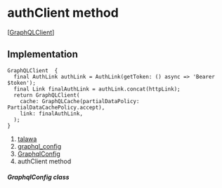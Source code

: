 
<div>

# authClient method

</div>


[[GraphQLClient](https://pub.dev/documentation/graphql/5.2.0-beta.9/graphql/GraphQLClient-class.html)]




## Implementation

``` language-dart
GraphQLClient  {
  final AuthLink authLink = AuthLink(getToken: () async => 'Bearer $token');
  final Link finalAuthLink = authLink.concat(httpLink);
  return GraphQLClient(
    cache: GraphQLCache(partialDataPolicy: PartialDataCachePolicy.accept),
    link: finalAuthLink,
  );
}
```







1.  [talawa](../../index.html)
2.  [graphql_config](../../services_graphql_config/)
3.  [GraphqlConfig](../../services_graphql_config/GraphqlConfig-class.html)
4.  authClient method

##### GraphqlConfig class








